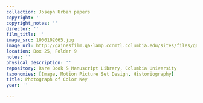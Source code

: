 ```yaml
---
collection: Joseph Urban papers
copyright: ''
copyright_notes: ''
director: ''
film_title: ''
image_src: 1000102065.jpg
image_url: http://gainesfilm.qa-lamp.ccnmtl.columbia.edu/sites/files/gainesfilm/images/1000102065.jpg
location: Box 25, Folder 9
notes: ''
physical_description: ''
repository: Rare Book & Manuscript Library, Columbia University
taxonomies: [Image, Motion Picture Set Design, Historiography]
title: Photograph of Color Key
year: ''

---
```

